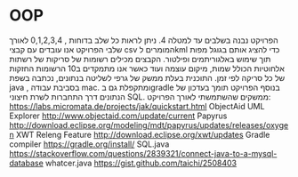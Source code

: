 # OOP

הפרויקט נבנה בשלבים עד למטלה 4. ניתן לראות כל שלב בדוחות , 0,1,2,3,4
לאורך שלבי הפרויקט אנו עובדים עם קבצי csv המומרים לkml
כדי להציג אותם בגוגל מפות תוך שימוש באלגוריתמים ופילטור.
הקבצים מכילים רשומות של סריקות של רשתות אלחוטיות הכולל שמות, מיקום עוצמה ועוד כאשר אנו מתמקדים ב10 הרשומות החזקות של כל סריקה לפי זמן.
התוכנית בעלת ממשק של גרפי לשליטה בנתונים, נכתבה בשפת java , בסביבת עבודה mac. ומתקפלת גם בgradle
בנוסף הפרויקט תומך בעדכון של הנתונים דרך התחברות לשרת חיצוני SQL.
ממשקים שהשתמשתי לאורך הפרויקט:
https://labs.micromata.de/projects/jak/quickstart.html
ObjectAid UML Explorer
http://www.objectaid.com/update/current
Papyrus
http://download.eclipse.org/modeling/mdt/papyrus/updates/releases/oxygen
XWT Releng Feature
http://download.eclipse.org/xwt/updates
Gradle compiler
https://gradle.org/install/
SQL.java
https://stackoverflow.com/questions/2839321/connect-java-to-a-mysql-database
whatcer.java
https://gist.github.com/taichi/2508403
